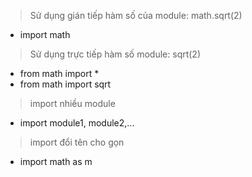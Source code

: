 > Sử dụng gián tiếp hàm số của module: math.sqrt(2)
- import math

> Sử dụng trực tiếp hàm số module:  sqrt(2)
- from math import *
- from math import sqrt

> import nhiều module
- import module1, module2,...
  
> import đổi tên cho gọn
- import math as m
  

